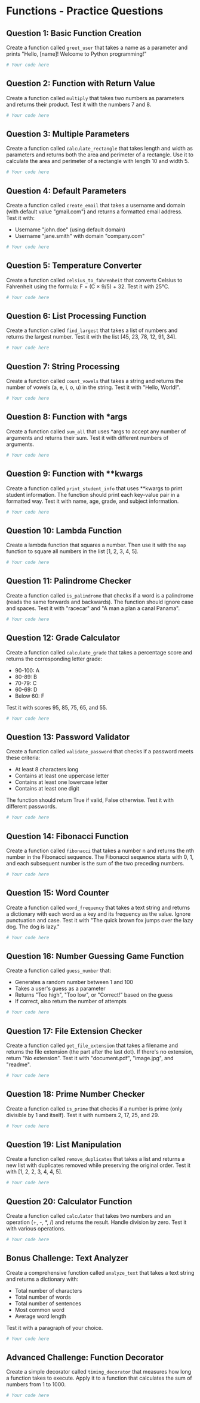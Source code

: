 # Functions - Practice Questions

## Question 1: Basic Function Creation
Create a function called `greet_user` that takes a name as a parameter and prints "Hello, [name]! Welcome to Python programming!"

```python
# Your code here
```

## Question 2: Function with Return Value
Create a function called `multiply` that takes two numbers as parameters and returns their product. Test it with the numbers 7 and 8.

```python
# Your code here
```

## Question 3: Multiple Parameters
Create a function called `calculate_rectangle` that takes length and width as parameters and returns both the area and perimeter of a rectangle. Use it to calculate the area and perimeter of a rectangle with length 10 and width 5.

```python
# Your code here
```

## Question 4: Default Parameters
Create a function called `create_email` that takes a username and domain (with default value "gmail.com") and returns a formatted email address. Test it with:
- Username "john.doe" (using default domain)
- Username "jane.smith" with domain "company.com"

```python
# Your code here
```

## Question 5: Temperature Converter
Create a function called `celsius_to_fahrenheit` that converts Celsius to Fahrenheit using the formula: F = (C × 9/5) + 32. Test it with 25°C.

```python
# Your code here
```

## Question 6: List Processing Function
Create a function called `find_largest` that takes a list of numbers and returns the largest number. Test it with the list [45, 23, 78, 12, 91, 34].

```python
# Your code here
```

## Question 7: String Processing
Create a function called `count_vowels` that takes a string and returns the number of vowels (a, e, i, o, u) in the string. Test it with "Hello, World!".

```python
# Your code here
```

## Question 8: Function with *args
Create a function called `sum_all` that uses *args to accept any number of arguments and returns their sum. Test it with different numbers of arguments.

```python
# Your code here
```

## Question 9: Function with **kwargs
Create a function called `print_student_info` that uses **kwargs to print student information. The function should print each key-value pair in a formatted way. Test it with name, age, grade, and subject information.

```python
# Your code here
```

## Question 10: Lambda Function
Create a lambda function that squares a number. Then use it with the `map` function to square all numbers in the list [1, 2, 3, 4, 5].

```python
# Your code here
```

## Question 11: Palindrome Checker
Create a function called `is_palindrome` that checks if a word is a palindrome (reads the same forwards and backwards). The function should ignore case and spaces. Test it with "racecar" and "A man a plan a canal Panama".

```python
# Your code here
```

## Question 12: Grade Calculator
Create a function called `calculate_grade` that takes a percentage score and returns the corresponding letter grade:
- 90-100: A
- 80-89: B
- 70-79: C
- 60-69: D
- Below 60: F

Test it with scores 95, 85, 75, 65, and 55.

```python
# Your code here
```

## Question 13: Password Validator
Create a function called `validate_password` that checks if a password meets these criteria:
- At least 8 characters long
- Contains at least one uppercase letter
- Contains at least one lowercase letter
- Contains at least one digit

The function should return True if valid, False otherwise. Test it with different passwords.

```python
# Your code here
```

## Question 14: Fibonacci Function
Create a function called `fibonacci` that takes a number n and returns the nth number in the Fibonacci sequence. The Fibonacci sequence starts with 0, 1, and each subsequent number is the sum of the two preceding numbers.

```python
# Your code here
```

## Question 15: Word Counter
Create a function called `word_frequency` that takes a text string and returns a dictionary with each word as a key and its frequency as the value. Ignore punctuation and case. Test it with "The quick brown fox jumps over the lazy dog. The dog is lazy."

```python
# Your code here
```

## Question 16: Number Guessing Game Function
Create a function called `guess_number` that:
- Generates a random number between 1 and 100
- Takes a user's guess as a parameter
- Returns "Too high", "Too low", or "Correct!" based on the guess
- If correct, also return the number of attempts

```python
# Your code here
```

## Question 17: File Extension Checker
Create a function called `get_file_extension` that takes a filename and returns the file extension (the part after the last dot). If there's no extension, return "No extension". Test it with "document.pdf", "image.jpg", and "readme".

```python
# Your code here
```

## Question 18: Prime Number Checker
Create a function called `is_prime` that checks if a number is prime (only divisible by 1 and itself). Test it with numbers 2, 17, 25, and 29.

```python
# Your code here
```

## Question 19: List Manipulation
Create a function called `remove_duplicates` that takes a list and returns a new list with duplicates removed while preserving the original order. Test it with [1, 2, 2, 3, 4, 4, 5].

```python
# Your code here
```

## Question 20: Calculator Function
Create a function called `calculator` that takes two numbers and an operation (+, -, *, /) and returns the result. Handle division by zero. Test it with various operations.

```python
# Your code here
```

## Bonus Challenge: Text Analyzer
Create a comprehensive function called `analyze_text` that takes a text string and returns a dictionary with:
- Total number of characters
- Total number of words
- Total number of sentences
- Most common word
- Average word length

Test it with a paragraph of your choice.

```python
# Your code here
```

## Advanced Challenge: Function Decorator
Create a simple decorator called `timing_decorator` that measures how long a function takes to execute. Apply it to a function that calculates the sum of numbers from 1 to 1000.

```python
# Your code here
```
